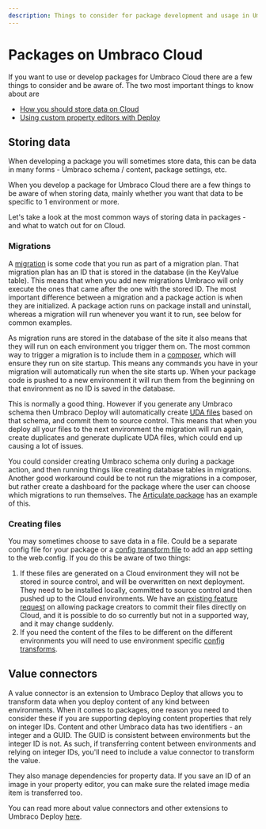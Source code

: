 ```yaml
---
description: Things to consider for package development and usage in Umbraco Cloud
---
```


# Packages on Umbraco Cloud

If you want to use or develop packages for Umbraco Cloud there are a few things to consider and be aware of. The two most important things to know about are

* [How you should store data on Cloud](packages-on-umbraco-cloud.md#storing-data)
* [Using custom property editors with Deploy](packages-on-umbraco-cloud.md#valueconnectors)

## Storing data

When developing a package you will sometimes store data, this can be data in many forms - Umbraco schema / content, package settings, etc.

When you develop a package for Umbraco Cloud there are a few things to be aware of when storing data, mainly whether you want that data to be specific to 1 environment or more.

Let's take a look at the most common ways of storing data in packages - and what to watch out for on Cloud.

### Migrations

A [migration](../database.md) is some code that you run as part of a migration plan. That migration plan has an ID that is stored in the database (in the KeyValue table). This means that when you add new migrations Umbraco will only execute the ones that came after the one with the stored ID. The most important difference between a migration and a package action is when they are initialized. A package action runs on package install and uninstall, whereas a migration will run whenever you want it to run, see below for common examples.

As migration runs are stored in the database of the site it also means that they will run on each environment you trigger them on. The most common way to trigger a migration is to include them in a [composer](../../implementation/composing.md), which will ensure they run on site startup. This means any commands you have in your migration will automatically run when the site starts up. When your package code is pushed to a new environment it will run them from the beginning on that environment as no ID is saved in the database.

This is normally a good thing. However if you generate any Umbraco schema then Umbraco Deploy will automatically create [UDA files](https://docs.umbraco.com/umbraco-cloud/set-up/power-tools/generating-uda-files) based on that schema, and commit them to source control. This means that when you deploy all your files to the next environment the migration will run again, create duplicates and generate duplicate UDA files, which could end up causing a lot of issues.

You could consider creating Umbraco schema only during a package action, and then running things like creating database tables in migrations. Another good workaround could be to not run the migrations in a composer, but rather create a dashboard for the package where the user can choose which migrations to run themselves. The [Articulate package](https://github.com/Shazwazza/Articulate/blob/master/build/packageManifest.xml#L613) has an example of this.

### Creating files

You may sometimes choose to save data in a file. Could be a separate config file for your package or a [config transform file](https://docs.umbraco.com/umbraco-cloud/set-up/config-transforms) to add an app setting to the web.config. If you do this be aware of two things:

1. If these files are generated on a Cloud environment they will not be stored in source control, and will be overwritten on next deployment. They need to be installed locally, committed to source control and then pushed up to the Cloud environments. We have an [existing feature request](../../reference/mapping.md) on allowing package creators to commit their files directly on Cloud, and it is possible to do so currently but not in a supported way, and it may change suddenly.
2. If you need the content of the files to be different on the different environments you will need to use environment specific [config transforms](https://docs.umbraco.com/umbraco-cloud/set-up/config-transforms).

## Value connectors

A value connector is an extension to Umbraco Deploy that allows you to transform data when you deploy content of any kind between environments. When it comes to packages, one reason you need to consider these if you are supporting deploying content properties that rely on integer IDs. Content and other Umbraco data has two identifiers - an integer and a GUID. The GUID is consistent between environments but the integer ID is not. As such, if transferring content between environments and relying on integer IDs, you'll need to include a value connector to transform the value.

They also manage dependencies for property data. If you save an ID of an image in your property editor, you can make sure the related image media item is transferred too.

You can read more about value connectors and other extensions to Umbraco Deploy [here](https://docs.umbraco.com/umbraco-deploy/v/13.deploy.latest-lts/getting-started/extending).